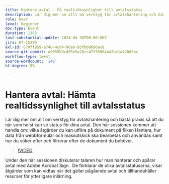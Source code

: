```yaml
---
title: Hantera avtal - Få realtidssynlighet till avtalsstatus
description: Lär dig mer om allt om verktyg för avtalshantering och bästa praxis så att du när som helst kan se status för dina avtal.
role: User
level: Beginner
doc-type: Event
duration: 1363
last-substantial-update: 2024-04-30T00:00:00Z
jira: KT-15299
exl-id: 670ff959-a740-4cd4-96a8-95fb0d696ac8
source-git-commit: a9055b8c455e5a28cc47f350644a7ae1a428d9bc
workflow-type: tm+mt
source-wordcount: '146'
ht-degree: 0%

---
```


# Hantera avtal: Hämta realtidssynlighet till avtalsstatus

Lär dig mer om allt om verktyg för avtalshantering och bästa praxis så att du när som helst kan se status för dina avtal. Den här sessionen kommer att handla om: vilka åtgärder du kan utföra på dokument på fliken Hantera, hur data från webbformulär och massutskick ska bearbetas och användas samt hur du söker efter och filtrerar efter de dokument du behöver.

>[!VIDEO](https://video.tv.adobe.com/v/3455005/?learn=on&captions=swe)

Under den här sessionen diskuterar talaren hur man hanterar och spårar avtal med Adobe Acrobat Sign. &#x200B; De förklarar de olika avtalsstatusarna, visar åtgärder som kan vidtas när det gäller pågående avtal och tillhandahåller resurser för ytterligare inlärning.

